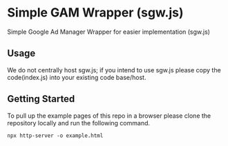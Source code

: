 # Simple GAM Wrapper (sgw.js)
Simple Google Ad Manager Wrapper for easier implementation (sgw.js)

## Usage

We do not centrally host sgw.js; if you intend to use sgw.js please copy the code(index.js) into your existing code base/host.

## Getting Started

To pull up the example pages of this repo in a browser please clone the repository locally and run the following command.

`npx http-server -o example.html`
